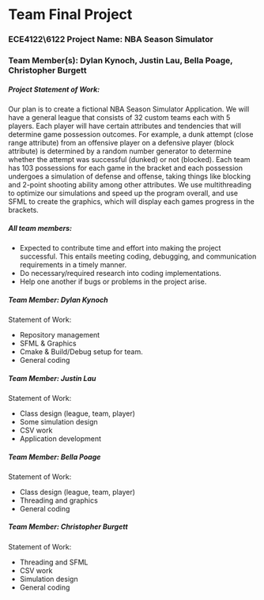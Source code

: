 # Team Final Project

### ECE4122\6122 Project Name: NBA Season Simulator
### Team Member(s): Dylan Kynoch, Justin Lau, Bella Poage, Christopher Burgett

##### Project Statement of Work:
Our plan is to create a fictional NBA Season Simulator Application. We will have a general league that consists of 32 custom teams each with 5 players.
Each player will have certain attributes and tendencies that will determine game possession outcomes.
For example, a dunk attempt (close range attribute) from an offensive player on a defensive player (block attribute) is determined by a random number generator to determine whether the attempt was successful (dunked) or not (blocked).
Each team has 103 possessions for each game in the bracket and each possession undergoes a simulation of defense and offense, taking things like blocking and 2-point shooting ability among other attributes. We use multithreading to optimize our simulations and speed up the program overall, and use SFML to create the graphics, which will display each games progress in the brackets.

##### All team members:
- Expected to contribute time and effort into making the project successful. This entails meeting coding, debugging, and communication requirements in a timely manner.
- Do necessary/required research into coding implementations.
- Help one another if bugs or problems in the project arise.

##### Team Member: Dylan Kynoch
Statement of Work:
- Repository management
- SFML & Graphics
- Cmake & Build/Debug setup for team.
- General coding

##### Team Member: Justin Lau
Statement of Work:
- Class design (league, team, player)
- Some simulation design
- CSV work
- Application development

##### Team Member: Bella Poage
Statement of Work:
- Class design (league, team, player)
- Threading and graphics
- General coding

##### Team Member: Christopher Burgett
Statement of Work:
- Threading and SFML
- CSV work
- Simulation design
- General coding
